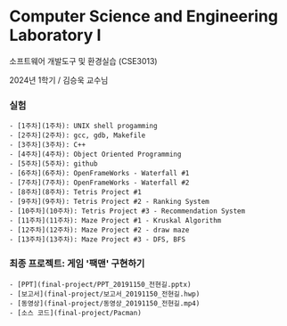 # Computer Science and Engineering Laboratory I

소프트웨어 개발도구 및 환경실습 (CSE3013)

2024년 1학기 / 김승욱 교수님

### 실험
    - [1주차](1주차): UNIX shell progamming
    - [2주차](2주차): gcc, gdb, Makefile
    - [3주차](3주차): C++
    - [4주차](4주차): Object Oriented Programming
    - [5주차](5주차): github
    - [6주차](6주차): OpenFrameWorks - Waterfall #1
    - [7주차](7주차): OpenFrameWorks - Waterfall #2
    - [8주차](8주차): Tetris Project #1
    - [9주차](9주차): Tetris Project #2 - Ranking System
    - [10주차](10주차): Tetris Project #3 - Recommendation System
    - [11주차](11주차): Maze Project #1 - Kruskal Algorithm
    - [12주차](12주차): Maze Project #2 - draw maze
    - [13주차](13주차): Maze Project #3 - DFS, BFS

### 최종 프로젝트: 게임 '팩맨' 구현하기
    - [PPT](final-project/PPT_20191150_전현길.pptx)
    - [보고서](final-project/보고서_20191150_전현길.hwp)
    - [동영상](final-project/동영상_20191150_전현길.mp4)
    - [소스 코드](final-project/Pacman)
